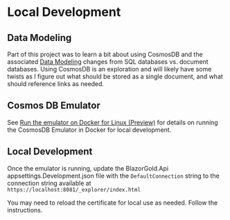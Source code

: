# Local Development 

## Data Modeling

Part of this project was to learn a bit about using CosmosDB and the associated [Data Modeling](https://docs.microsoft.com/en-us/azure/cosmos-db/sql/modeling-data) changes from SQL databases vs. document databases.  Using CosmosDB is an exploration and will likely have some twists as I figure out what should be stored as a single document, and what should reference links as needed.    

## Cosmos DB Emulator

See [Run the emulator on Docker for Linux (Preview)](https://docs.microsoft.com/en-us/azure/cosmos-db/linux-emulator?tabs=ssl-netstd21) for details on running the CosmosDB Emulator in Docker for local development. 

## Local Development

Once the emulator is running, update the BlazorGold.Api appsettings.Development.json file with the ```DefaultConnection``` string to the connection string available at ```https://localhost:8081/_explorer/index.html```


You may need to reload the certificate for local use as needed.  Follow the instructions. 

